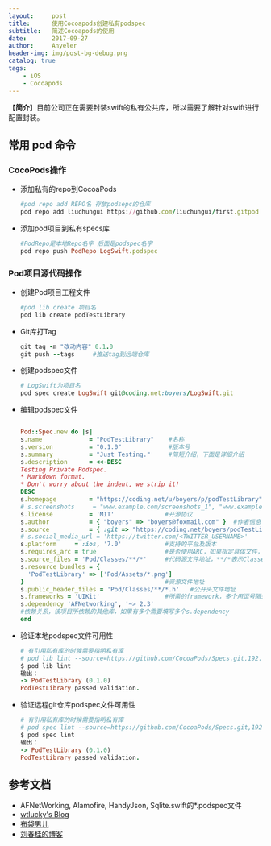 ```yaml
---
layout:     post
title:      使用Cocoapods创建私有podspec
subtitle:   简述Cocoapods的使用
date:       2017-09-27
author:     Anyeler
header-img: img/post-bg-debug.png
catalog: true
tags:
    - iOS
    - Cocoapods
---
```



【**简介**】目前公司正在需要封装swift的私有公共库，所以需要了解针对swift进行配置封装。

## 常用 pod 命令
### CocoPods操作
- 添加私有的repo到CocoaPods
  ```ruby
  #pod repo add REPO名 存放podsepc的仓库
  pod repo add liuchungui https://github.com/liuchungui/first.gitpod lib create podTestLibrary
  ```
  
- 添加pod项目到私有specs库
  ```ruby
  #PodRepo是本地Repo名字 后面是podspec名字
  pod repo push PodRepo LogSwift.podspec  
  ```

### Pod项目源代码操作

- 创建Pod项目工程文件
  
  ```ruby
  #pod lib create 项目名
  pod lib create podTestLibrary
  ```
  
- Git库打Tag
  ```ruby
  git tag -m "改动内容" 0.1.0
  git push --tags     #推送tag到远端仓库
  ```

- 创建podspec文件
  ```ruby
  # LogSwift为项目名
  pod spec create LogSwift git@coding.net:boyers/LogSwift.git
  ```


- 编辑podspec文件
  ```ruby

  Pod::Spec.new do |s|
  s.name             = "PodTestLibrary"    #名称
  s.version          = "0.1.0"             #版本号
  s.summary          = "Just Testing."     #简短介绍，下面是详细介绍
  s.description      = <<-DESC
  Testing Private Podspec.
  * Markdown format.
  * Don't worry about the indent, we strip it!
  DESC
  s.homepage         = "https://coding.net/u/boyers/p/podTestLibrary"                           #主页,这里要填写可以访问到的地址，不然验证不通过
  # s.screenshots     = "www.example.com/screenshots_1", "www.example.com/screenshots_2"           #截图
  s.license          = 'MIT'              #开源协议
  s.author           = { "boyers" => "boyers@foxmail.com" }  #作者信息
  s.source           = { :git => "https://coding.net/boyers/podTestLibrary.git", :tag => "0.1.0" }      #项目地址，这里不支持ssh的地址，验证不通过，只支持HTTP和HTTPS，最好使用HTTPS
  # s.social_media_url = 'https://twitter.com/<TWITTER_USERNAME>'                       #多媒体介绍地址
  s.platform     = :ios, '7.0'            #支持的平台及版本
  s.requires_arc = true                   #是否使用ARC，如果指定具体文件，则具体的问题使用ARC
  s.source_files = 'Pod/Classes/**/*'     #代码源文件地址，**/*表示Classes目录及其子目录下所有文件，如果有多个目录下则用逗号分开，如果需要在项目中分组显示，这里也要做相应的设置
  s.resource_bundles = {
    'PodTestLibrary' => ['Pod/Assets/*.png']
  }                                       #资源文件地址
  s.public_header_files = 'Pod/Classes/**/*.h'   #公开头文件地址
  s.frameworks = 'UIKit'                  #所需的framework，多个用逗号隔开
  s.dependency 'AFNetworking', '~> 2.3'
  #依赖关系，该项目所依赖的其他库，如果有多个需要填写多个s.dependency
  end

  ```

- 验证本地podspec文件可用性
  ```ruby
  # 有引用私有库的时候需要指明私有库
  # pod lib lint --source=https://github.com/CocoaPods/Specs.git,192.168.0.100:Plutoy/Specs.git
  $ pod lib lint
  输出：
  -> PodTestLibrary (0.1.0)
  PodTestLibrary passed validation.
  ```

- 验证远程git仓库podspec文件可用性
  ```ruby
  # 有引用私有库的时候需要指明私有库
  # pod spec lint --source=https://github.com/CocoaPods/Specs.git,192.168.0.100:Plutoy/Specs.git
  $ pod spec lint
  输出：
  -> PodTestLibrary (0.1.0)
  PodTestLibrary passed validation.
  ```

## 参考文档
- AFNetWorking, Alamofire, HandyJson, Sqlite.swift的*.podspec文件
- [wtlucky's Blog](http://blog.wtlucky.com/blog/2015/02/26/create-private-podspec/)
- [布袋男儿](https://huos3203.github.io/2017/02/28/swift/使用Cocoapods创建私有podspec/)
- [刘春桂的博客](https://liuchungui.gitbooks.io/blog/content/cocoapodsmd.html)


